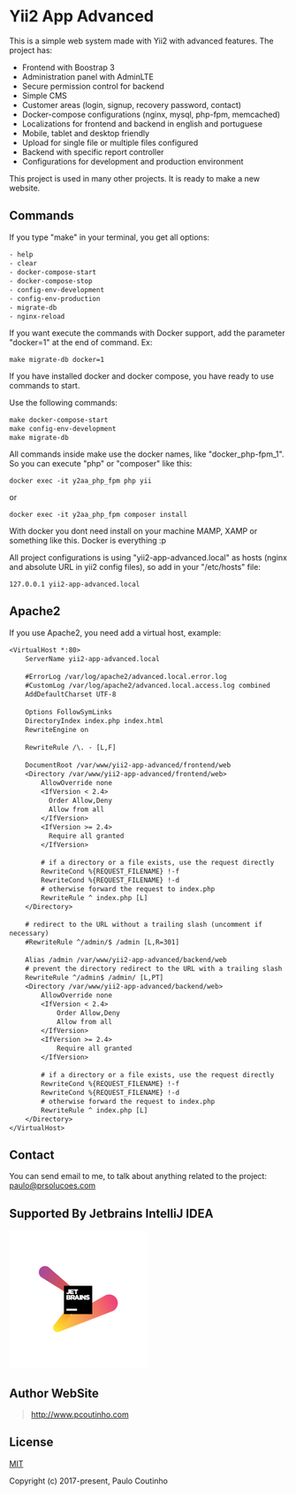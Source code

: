 # Yii2 App Advanced

This is a simple web system made with Yii2 with advanced features. The project has:
 
- Frontend with Boostrap 3
- Administration panel with AdminLTE
- Secure permission control for backend
- Simple CMS
- Customer areas (login, signup, recovery password, contact)
- Docker-compose configurations (nginx, mysql, php-fpm, memcached)
- Localizations for frontend and backend in english and portuguese
- Mobile, tablet and desktop friendly
- Upload for single file or multiple files configured
- Backend with specific report controller
- Configurations for development and production environment

This project is used in many other projects. It is ready to make a new website.

## Commands

If you type "make" in your terminal, you get all options:

```
- help
- clear
- docker-compose-start
- docker-compose-stop
- config-env-development
- config-env-production
- migrate-db
- nginx-reload
```

If you want execute the commands with Docker support, add the parameter "docker=1" at the end of command. Ex:  
```
make migrate-db docker=1
```

If you have installed docker and docker compose, you have ready to use commands to start.

Use the following commands:

```
make docker-compose-start
make config-env-development
make migrate-db
```

All commands inside make use the docker names, like "docker_php-fpm_1". So you can execute "php" or "composer" like this:

```
docker exec -it y2aa_php_fpm php yii
``` 

or 

```
docker exec -it y2aa_php_fpm composer install
``` 

With docker you dont need install on your machine MAMP, XAMP or something like this. Docker is everything :p

All project configurations is using "yii2-app-advanced.local" as hosts (nginx and absolute URL in yii2 config files), so add in your "/etc/hosts" file:

```
127.0.0.1 yii2-app-advanced.local
```

## Apache2

If you use Apache2, you need add a virtual host, example:

```
<VirtualHost *:80>
    ServerName yii2-app-advanced.local

    #ErrorLog /var/log/apache2/advanced.local.error.log
    #CustomLog /var/log/apache2/advanced.local.access.log combined
    AddDefaultCharset UTF-8

    Options FollowSymLinks
    DirectoryIndex index.php index.html
    RewriteEngine on

    RewriteRule /\. - [L,F]

    DocumentRoot /var/www/yii2-app-advanced/frontend/web
    <Directory /var/www/yii2-app-advanced/frontend/web>
        AllowOverride none
        <IfVersion < 2.4>
          Order Allow,Deny
          Allow from all
        </IfVersion>
        <IfVersion >= 2.4>
          Require all granted
        </IfVersion>

        # if a directory or a file exists, use the request directly
        RewriteCond %{REQUEST_FILENAME} !-f
        RewriteCond %{REQUEST_FILENAME} !-d
        # otherwise forward the request to index.php
        RewriteRule ^ index.php [L]
    </Directory>

    # redirect to the URL without a trailing slash (uncomment if necessary)
    #RewriteRule ^/admin/$ /admin [L,R=301]

    Alias /admin /var/www/yii2-app-advanced/backend/web
    # prevent the directory redirect to the URL with a trailing slash
    RewriteRule ^/admin$ /admin/ [L,PT]
    <Directory /var/www/yii2-app-advanced/backend/web>
        AllowOverride none
        <IfVersion < 2.4>
            Order Allow,Deny
            Allow from all
        </IfVersion>
        <IfVersion >= 2.4>
            Require all granted
        </IfVersion>

        # if a directory or a file exists, use the request directly
        RewriteCond %{REQUEST_FILENAME} !-f
        RewriteCond %{REQUEST_FILENAME} !-d
        # otherwise forward the request to index.php
        RewriteRule ^ index.php [L]
    </Directory>
</VirtualHost>
```

## Contact

You can send email to me, to talk about anything related to the project:  
[paulo@prsolucoes.com](paulo@prsolucoes.com)

## Supported By Jetbrains IntelliJ IDEA

![Supported By Jetbrains IntelliJ IDEA](extras/images/jetbrains-logo.png "Supported By Jetbrains IntelliJ IDEA")

## Author WebSite

> http://www.pcoutinho.com

## License

[MIT](http://opensource.org/licenses/MIT)

Copyright (c) 2017-present, Paulo Coutinho